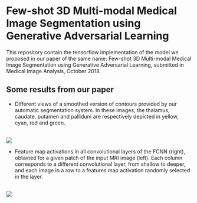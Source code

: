 # Few-shot 3D Multi-modal Medical Image Segmentation using Generative Adversarial Learning
This repository contain the tensorflow implementation of the model we proposed in our paper of the same name: Few-shot 3D Multi-modal Medical Image Segmentation using Generative Adversarial Learning, submitted in Medical Image Analysis, October 2018.

## Some results from our paper

* Different views of a smoothed version of contours provided by our automatic segmentation system. In these images, the thalamus, caudate, putamen and pallidum are respectively depicted in yellow, cyan, red and green.

<br>
<img src="https://github.com/arnab39/FewShot_GAN-Unet3D/blob/master/images/ganwar_mod.pdf" />
<br>

* Feature map activations in all convolutional layers of the FCNN (right), obtained for a given patch of the input MRI image (left). Each column corresponds to a different convolutional layer, from shallow to deeper, and each image in a row to a features map activation randomly selected in the layer.
<br>
<img src="https://github.com/arnab39/FewShot_GAN-Unet3D/blob/master/images/ganwar_mod.pdf" />
<br>

